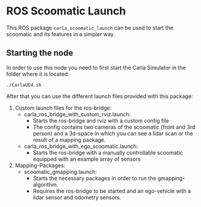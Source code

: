 # ROS Scoomatic Launch

This ROS package `carla_scoomatic_launch` can be used to start the scoomatic and its features in a simpler way.

## Starting the node

In order to use this node you need to first start the Carla Simulator in the folder where it is located:
```
./CarlaUE4.sh
```

After that you can use the different launch files provided with this package:

1. Custom launch files for the ros-bridge:
   - carla_ros_bridge_with_custom_rviz.launch:  
     - Starts the ros-bridge and rviz with a custom config file
     - The config contains two cameras of the scoomatic (front and 3rd person) and a 3d-space in which you can see a lidar scan or the result of a mapping package.
   - carla_ros_bridge_with_ego_scoomatic.launch:
     - Starts the ros-bridge with a manually controllable scoomatic equipped with an example array of sensors
2. Mapping-Packages:
   - scoomatic_gmapping.launch:
     - Starts the necessary packages in order to run the gmapping-algorithm.
     - Requires the ros-bridge to be started and an ego-vehicle with a lidar sensor and odometry sensors.